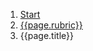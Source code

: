 <nav aria-label="breadcrumb">
  <ol class="breadcrumb bg-white m-1">
    <li class="breadcrumb-item"><a href="/" rel="canonical">Start</a></li>
    <li class="breadcrumb-item"><a href="/{{page.categories[0]}}" rel="canonical">{{page.rubric}}</a></li>
    <li class="breadcrumb-item active" aria-current="page">{{page.title}}</li>
  </ol>
</nav>